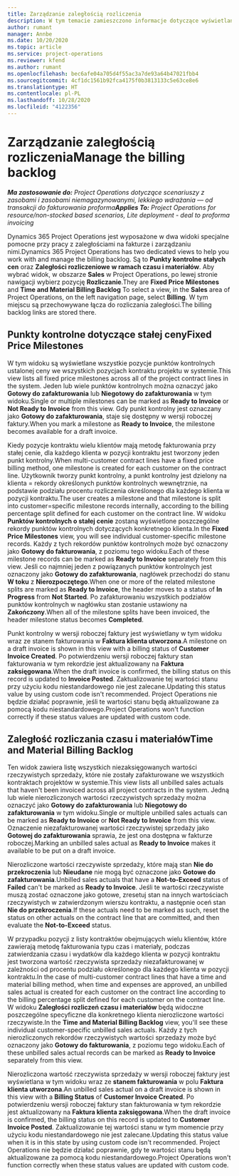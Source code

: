 ```yaml
---
title: Zarządzanie zaległością rozliczenia
description: W tym temacie zamieszczono informacje dotyczące wyświetlania i pracy z zaległościami w rozliczeniu w Project Operations.
author: rumant
manager: Annbe
ms.date: 10/20/2020
ms.topic: article
ms.service: project-operations
ms.reviewer: kfend
ms.author: rumant
ms.openlocfilehash: bec6afe04a705d4f55ac3a7de93a64b47021fbb4
ms.sourcegitcommit: 4cf1dc1561b92fca4175f0b3813133c5e63ce8e6
ms.translationtype: HT
ms.contentlocale: pl-PL
ms.lasthandoff: 10/28/2020
ms.locfileid: "4122356"
---
```

# <a name="manage-the-billing-backlog"></a><span data-ttu-id="39248-103">Zarządzanie zaległością rozliczenia</span><span class="sxs-lookup"><span data-stu-id="39248-103">Manage the billing backlog</span></span>

<span data-ttu-id="39248-104">_**Ma zastosowanie do:** Project Operations dotyczące scenariuszy z zasobami i zasobami niemagazynowanymi, lekkiego wdrażania — od transakcji do fakturowania proforma_</span><span class="sxs-lookup"><span data-stu-id="39248-104">_**Applies To:** Project Operations for resource/non-stocked based scenarios, Lite deployment - deal to proforma invoicing_</span></span>

<span data-ttu-id="39248-105">Dynamics 365 Project Operations jest wyposażone w dwa widoki specjalne pomocne przy pracy z zaległościami na fakturze i zarządzaniu nimi.</span><span class="sxs-lookup"><span data-stu-id="39248-105">Dynamics 365 Project Operations has two dedicated views to help you work with and manage the billing backlog.</span></span> <span data-ttu-id="39248-106">Są to **Punkty kontrolne stałych cen** oraz **Zaległości rozliczeniowe w ramach czasu i materiałów**. Aby wybrać widok, w obszarze **Sales** w Project Operations, po lewej stronie nawigacji wybierz pozycję **Rozliczanie**.</span><span class="sxs-lookup"><span data-stu-id="39248-106">They are **Fixed Price Milestones** and **Time and Material Billing Backlog** To select a view, in the **Sales** area of Project Operations, on the left navigation page, select **Billing**.</span></span> <span data-ttu-id="39248-107">W tym miejscu są przechowywane łącza do rozliczania zaległości.</span><span class="sxs-lookup"><span data-stu-id="39248-107">The billing backlog links are stored there.</span></span>

## <a name="fixed-price-milestones"></a><span data-ttu-id="39248-108">Punkty kontrolne dotyczące stałej ceny</span><span class="sxs-lookup"><span data-stu-id="39248-108">Fixed Price Milestones</span></span>

<span data-ttu-id="39248-109">W tym widoku są wyświetlane wszystkie pozycje punktów kontrolnych ustalonej ceny we wszystkich pozycjach kontraktu projektu w systemie.</span><span class="sxs-lookup"><span data-stu-id="39248-109">This view lists all fixed price milestones across all of the project contract lines in the system.</span></span> <span data-ttu-id="39248-110">Jeden lub wiele punktów kontrolnych można oznaczyć jako **Gotowy do zafakturowania** lub **Niegotowy do zafakturowania** w tym widoku.</span><span class="sxs-lookup"><span data-stu-id="39248-110">Single or multiple milestones can be marked as **Ready to Invoice** or **Not Ready to Invoice** from this view.</span></span> <span data-ttu-id="39248-111">Gdy punkt kontrolny jest oznaczany jako **Gotowy do zafakturowania**, staje się dostępny w wersji roboczej faktury.</span><span class="sxs-lookup"><span data-stu-id="39248-111">When you mark a milestone as **Ready to Invoice**, the milestone becomes available for a draft invoice.</span></span>

<span data-ttu-id="39248-112">Kiedy pozycje kontraktu wielu klientów mają metodę fakturowania przy stałej cenie, dla każdego klienta w pozycji kontraktu jest tworzony jeden punkt kontrolny.</span><span class="sxs-lookup"><span data-stu-id="39248-112">When multi-customer contract lines have a fixed price billing method, one milestone is created for each customer on the contract line.</span></span> <span data-ttu-id="39248-113">Użytkownik tworzy punkt kontrolny, a punkt kontrolny jest dzielony na klienta = rekordy określonych punktów kontrolnych wewnętrznie, na podstawie podziału procentu rozliczenia określonego dla każdego klienta w pozycji kontraktu.</span><span class="sxs-lookup"><span data-stu-id="39248-113">The user creates a milestone and that milestone is split into customer=specific milestone records internally, according to the billing percentage split defined for each customer on the contract line.</span></span> <span data-ttu-id="39248-114">W widoku **Punktów kontrolnych o stałej cenie** zostaną wyświetlone poszczególne rekordy punktów kontrolnych dotyczących konkretnego klienta.</span><span class="sxs-lookup"><span data-stu-id="39248-114">In the **Fixed Price Milestones** view, you will see individual customer-specific milestone records.</span></span> <span data-ttu-id="39248-115">Każdy z tych rekordów punktów kontrolnych może być oznaczony jako **Gotowy do fakturowania**, z poziomu tego widoku.</span><span class="sxs-lookup"><span data-stu-id="39248-115">Each of these milestone records can be marked as **Ready to Invoice** separately from this view.</span></span> <span data-ttu-id="39248-116">Jeśli co najmniej jeden z powiązanych punktów kontrolnych jest oznaczony jako **Gotowy do zafakturowania**, nagłówek przechodzi do stanu **W toku** z **Nierozpoczętego**.</span><span class="sxs-lookup"><span data-stu-id="39248-116">When one or more of the related milestone splits are marked as **Ready to Invoice**, the header moves to a status of **In Progress** from **Not Started**.</span></span> <span data-ttu-id="39248-117">Po zafakturowaniu wszystkich podziałów punktów kontrolnych w nagłówku stan zostanie ustawiony na **Zakończony**.</span><span class="sxs-lookup"><span data-stu-id="39248-117">When all of the milestone splits have been invoiced, the header milestone status becomes **Completed**.</span></span>

<span data-ttu-id="39248-118">Punkt kontrolny w wersji roboczej faktury jest wyświetlany w tym widoku wraz ze stanem fakturowania w **Faktura klienta utworzona**.</span><span class="sxs-lookup"><span data-stu-id="39248-118">A milestone on a draft invoice is shown in this view with a billing status of **Customer Invoice Created**.</span></span> <span data-ttu-id="39248-119">Po potwierdzeniu wersji roboczej faktury stan fakturowania w tym rekordzie jest aktualizowany na **Faktura zaksięgowana**.</span><span class="sxs-lookup"><span data-stu-id="39248-119">When the draft invoice is confirmed, the billing status on this record is updated to **Invoice Posted**.</span></span> <span data-ttu-id="39248-120">Zaktualizowanie tej wartości stanu przy użyciu kodu niestandardowego nie jest zalecane.</span><span class="sxs-lookup"><span data-stu-id="39248-120">Updating this status value by using custom code isn't recommended.</span></span> <span data-ttu-id="39248-121">Project Operations nie będzie działać poprawnie, jeśli te wartości stanu będą aktualizowane za pomocą kodu niestandardowego.</span><span class="sxs-lookup"><span data-stu-id="39248-121">Project Operations won't function correctly if these status values are updated with custom code.</span></span>

## <a name="time-and-material-billing-backlog"></a><span data-ttu-id="39248-122">Zaległość rozliczania czasu i materiałów</span><span class="sxs-lookup"><span data-stu-id="39248-122">Time and Material Billing Backlog</span></span>

<span data-ttu-id="39248-123">Ten widok zawiera listę wszystkich niezaksięgowanych wartości rzeczywistych sprzedaży, które nie zostały zafakturowane we wszystkich kontraktach projektów w systemie.</span><span class="sxs-lookup"><span data-stu-id="39248-123">This view lists all unbilled sales actuals that haven't been invoiced across all project contracts in the system.</span></span> <span data-ttu-id="39248-124">Jedną lub wiele nierozliczonych wartości rzeczywistych sprzedaży można oznaczyć jako **Gotowy do zafakturowania** lub **Niegotowy do zafakturowania** w tym widoku.</span><span class="sxs-lookup"><span data-stu-id="39248-124">Single or multiple unbilled sales actuals can be marked as **Ready to Invoice** or **Not Ready to Invoice** from this view.</span></span> <span data-ttu-id="39248-125">Oznaczenie niezafakturowanej wartości rzeczywistej sprzedaży jako **Gotowej do zafakturowania** sprawia, że jest ona dostępna w fakturze roboczej.</span><span class="sxs-lookup"><span data-stu-id="39248-125">Marking an unbilled sales actual as **Ready to Invoice** makes it available to be put on a draft invoice.</span></span>

<span data-ttu-id="39248-126">Nierozliczone wartości rzeczywiste sprzedaży, które mają stan **Nie do przekroczenia** lub **Nieudane** nie mogą być oznaczone jako **Gotowe do zafakturowania**.</span><span class="sxs-lookup"><span data-stu-id="39248-126">Unbilled sales actuals that have a **Not-to-Exceed** status of **Failed** can't be marked as **Ready to Invoice**.</span></span> <span data-ttu-id="39248-127">Jeśli te wartości rzeczywiste muszą zostać oznaczone jako gotowe, zresetuj stan na innych wartościach rzeczywistych w zatwierdzonym wierszu kontraktu, a następnie oceń stan **Nie do przekroczenia**.</span><span class="sxs-lookup"><span data-stu-id="39248-127">If these actuals need to be marked as such, reset the status on other actuals on the contract line that are committed, and then evaluate the **Not-to-Exceed** status.</span></span>

<span data-ttu-id="39248-128">W przypadku pozycji z listy kontraktów obejmujących wielu klientów, które zawierają metodę fakturowania typu czas i materiały, podczas zatwierdzania czasu i wydatków dla każdego klienta w pozycji kontraktu jest tworzona wartość rzeczywista sprzedaży niezafakturowanej w zależności od procentu podziału określonego dla każdego klienta w pozycji kontraktu.</span><span class="sxs-lookup"><span data-stu-id="39248-128">In the case of multi-customer contract lines that have a time and material billing method, when time and expenses are approved, an unbilled sales actual is created for each customer on the contract line according to the billing percentage split defined for each customer on the contract line.</span></span> <span data-ttu-id="39248-129">W widoku **Zaległości rozliczeń czasu i materiałów** będą widoczne poszczególne specyficzne dla konkretnego klienta nierozliczone wartości rzeczywiste.</span><span class="sxs-lookup"><span data-stu-id="39248-129">In the **Time and Material Billing Backlog** view, you'll see these individual customer-specific unbilled sales actuals.</span></span> <span data-ttu-id="39248-130">Każdy z tych nierozliczonych rekordów rzeczywistych wartości sprzedaży może być oznaczony jako **Gotowy do fakturowania**, z poziomu tego widoku.</span><span class="sxs-lookup"><span data-stu-id="39248-130">Each of these unbilled sales actual records can be marked as **Ready to Invoice** separately from this view.</span></span>

<span data-ttu-id="39248-131">Nierozliczona wartość rzeczywista sprzedaży w wersji roboczej faktury jest wyświetlana w tym widoku wraz ze **stanem fakturowania** w polu **Faktura klienta utworzona**.</span><span class="sxs-lookup"><span data-stu-id="39248-131">An unbilled sales actual on a draft invoice is shown in this view with a **Billing Status** of **Customer Invoice Created**.</span></span> <span data-ttu-id="39248-132">Po potwierdzeniu wersji roboczej faktury stan fakturowania w tym rekordzie jest aktualizowany na **Faktura klienta zaksięgowana**.</span><span class="sxs-lookup"><span data-stu-id="39248-132">When the draft invoice is confirmed, the billing status on this record is updated to **Customer Invoice Posted**.</span></span> <span data-ttu-id="39248-133">Zaktualizowanie tej wartości stanu w tym momencie przy użyciu kodu niestandardowego nie jest zalecane.</span><span class="sxs-lookup"><span data-stu-id="39248-133">Updating this status value when it is in this state by using custom code isn't recommended.</span></span> <span data-ttu-id="39248-134">Project Operations nie będzie działać poprawnie, gdy te wartości stanu będą aktualizowane za pomocą kodu niestandardowego.</span><span class="sxs-lookup"><span data-stu-id="39248-134">Project Operations won't function correctly when these status values are updated with custom code.</span></span>
